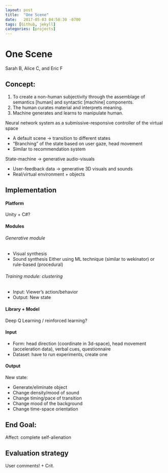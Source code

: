 ```yaml
---
layout: post
title:  "One Scene"
date:   2017-05-03 04:58:30 -0700
tags: [Github, jekyll]
categories: [projects]
---
```


# One Scene
Sarah B, Alice C, and Eric F


## Concept:
1. To create a non-human subjectivity through the assemblage of semantics [human] and syntactic [machine] components. 
2. The human curates material and interprets meaning. 
3. Machine generates and learns to manipulate human.


Neural network system as a submissive-responsive controller of the virtual space
* A default scene -> transition to different states
* “Branching” of the state based on user gaze, head movement
* Similar to recommendation system

State-machine -> generative audio-visuals
* User-feedback data -> generative 3D visuals and sounds
* Real/virtual environment + objects

## Implementation
#### Platform
Unity + C#?
#### Modules
###### Generative module
* Visual synthesis
* Sound synthesis
Either using ML technique (similar to wekinator) or rule-based (procedural)
###### Training module: clustering
* Input: Viewer’s action/behavior
* Output: New state
#### Library + Model
Deep Q Learning / reinforced learning?
#### Input
* Form: head direction (coordinate in 3d-space), head movement (acceleration data), verbal cues, questionnaire
* Dataset: have to run experiments, create one
#### Output
New state:
* Generate/eliminate object
* Change density/mood of sound
* Change timing/pace of transition
* Change mood of the background
* Change time-space orientation

## End Goal:
Affect: complete self-alienation

## Evaluation strategy
User comments! + Crit.
